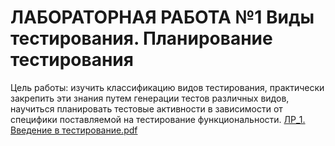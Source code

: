 # ЛАБОРАТОРНАЯ РАБОТА №1 Виды тестирования. Планирование тестирования
Цель работы: изучить классификацию видов тестирования, практически закрепить эти знания путем генерации тестов различных видов, научиться планировать тестовые активности в зависимости от специфики поставляемой на тестирование функциональности.
[ЛР_1. Введение в тестирование.pdf](https://github.com/vverenich/BSU_2_course/files/7835556/_1.pdf)


     
